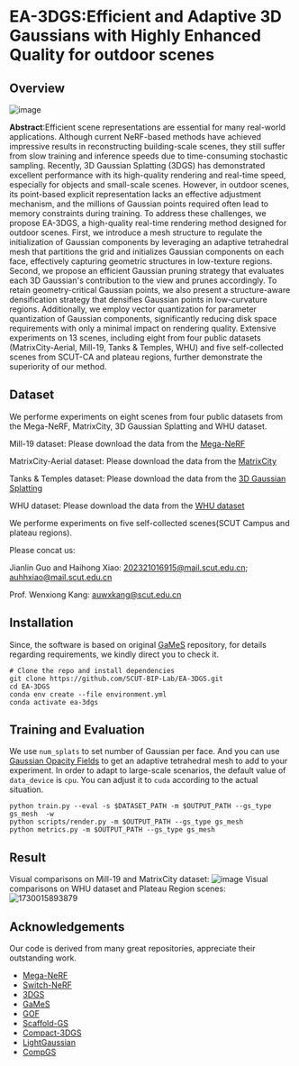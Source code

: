 # EA-3DGS:Efficient and Adaptive 3D Gaussians with Highly Enhanced Quality for outdoor scenes

## Overview
![image](https://github.com/user-attachments/assets/53117827-afae-4e42-b8bf-4547c71ef493)

**Abstract**:Efficient scene representations are essential for many real-world applications. Although current NeRF-based methods have achieved impressive results in reconstructing building-scale scenes, they still suffer from slow training and inference speeds due to time-consuming stochastic sampling.
Recently, 3D Gaussian Splatting (3DGS) has demonstrated excellent performance with its high-quality rendering and real-time speed, especially for objects and small-scale scenes. However, in outdoor scenes, its point-based explicit representation lacks an effective adjustment mechanism, and the millions of Gaussian points required often lead to memory constraints during training. To address these challenges, we propose EA-3DGS, a high-quality real-time rendering method designed for outdoor scenes. First, we introduce a mesh structure to regulate the initialization of Gaussian components by leveraging an adaptive tetrahedral mesh that partitions the grid and initializes Gaussian components on each face, effectively capturing geometric structures in low-texture regions. Second, we propose an efficient Gaussian pruning strategy that evaluates each 3D Gaussian's contribution to the view and prunes accordingly. To retain geometry-critical Gaussian points, we also present a structure-aware densification strategy that densifies Gaussian points in low-curvature regions. Additionally, we employ vector quantization for parameter quantization of Gaussian components, significantly reducing disk space requirements with only a minimal impact on rendering quality. Extensive experiments on 13 scenes, including eight from four public datasets (MatrixCity-Aerial, Mill-19, Tanks \& Temples, WHU) and five self-collected scenes from SCUT-CA and plateau regions, further demonstrate the superiority  of our method.
## Dataset
We performe experiments on eight scenes from four public datasets from the Mega-NeRF, MatrixCity, 3D Gaussian Splatting and WHU dataset.

Mill-19 dataset:
Please download the data from the [Mega-NeRF](https://github.com/cmusatyalab/mega-nerf)

MatrixCity-Aerial dataset:
Please download the data from the [MatrixCity](https://city-super.github.io/matrixcity/)

Tanks & Temples dataset:
Please download the data from the [3D Gaussian Splatting](https://repo-sam.inria.fr/fungraph/3d-gaussian-splatting/)

WHU dataset:
Please download the data from the [WHU dataset](http://gpcv.whu.edu.cn/data/)

We performe experiments on five self-collected scenes(SCUT Campus and plateau regions).

Please concat us:

Jianlin Guo and Haihong Xiao: 202321016915@mail.scut.edu.cn; auhhxiao@mail.scut.edu.cn

Prof. Wenxiong Kang: auwxkang@scut.edu.cn

## Installation

Since, the software is based on original [GaMeS](https://github.com/waczjoan/gaussian-mesh-splatting/tree/main) repository, for details regarding requirements, we kindly direct you to check it.
```shell
# Clone the repo and install dependencies
git clone https://github.com/SCUT-BIP-Lab/EA-3DGS.git
cd EA-3DGS
conda env create --file environment.yml
conda activate ea-3dgs
```
## Training and Evaluation

We use `num_splats` to set number of Gaussian per face. And you can use [Gaussian Opacity Fields](https://github.com/autonomousvision/gaussian-opacity-fields) to get an adaptive tetrahedral mesh to add to your experiment. In order to adapt to large-scale scenarios, the default value of `data_device` is `cpu`. You can adjust it to `cuda` according to the actual situation.
```shell
python train.py --eval -s $DATASET_PATH -m $OUTPUT_PATH --gs_type gs_mesh  -w
python scripts/render.py -m $OUTPUT_PATH --gs_type gs_mesh
python metrics.py -m $OUTPUT_PATH --gs_type gs_mesh
```
## Result
Visual comparisons on Mill-19 and MatrixCity dataset:
![image](https://github.com/user-attachments/assets/ef0d4016-07a4-485e-8a50-2d24ce816d60)
Visual comparisons on WHU dataset and Plateau Region scenes:
![1730015893879](https://github.com/user-attachments/assets/1da2066e-9e3a-4813-9aa3-c766e941eec3)


## Acknowledgements
Our code is derived from many great repositories, appreciate their outstanding work.
- [Mega-NeRF](https://github.com/cmusatyalab/mega-nerf)
- [Switch-NeRF](https://github.com/MiZhenxing/Switch-NeRF)
- [3DGS](https://github.com/graphdeco-inria/gaussian-splatting)
- [GaMeS](https://github.com/waczjoan/gaussian-mesh-splatting)
- [GOF](https://github.com/autonomousvision/gaussian-opacity-fields)
- [Scaffold-GS](https://github.com/city-super/Scaffold-GS/tree/main)
- [Compact-3DGS](https://github.com/maincold2/Compact-3DGS)
- [LightGaussian](https://github.com/VITA-Group/LightGaussian)
- [CompGS](https://github.com/UCDvision/compact3d)

